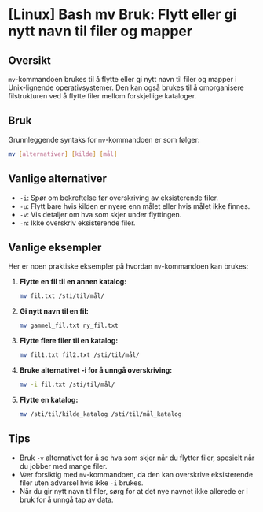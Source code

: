 # [Linux] Bash mv Bruk: Flytt eller gi nytt navn til filer og mapper

## Oversikt
`mv`-kommandoen brukes til å flytte eller gi nytt navn til filer og mapper i Unix-lignende operativsystemer. Den kan også brukes til å omorganisere filstrukturen ved å flytte filer mellom forskjellige kataloger.

## Bruk
Grunnleggende syntaks for `mv`-kommandoen er som følger:

```bash
mv [alternativer] [kilde] [mål]
```

## Vanlige alternativer
- `-i`: Spør om bekreftelse før overskriving av eksisterende filer.
- `-u`: Flytt bare hvis kilden er nyere enn målet eller hvis målet ikke finnes.
- `-v`: Vis detaljer om hva som skjer under flyttingen.
- `-n`: Ikke overskriv eksisterende filer.

## Vanlige eksempler
Her er noen praktiske eksempler på hvordan `mv`-kommandoen kan brukes:

1. **Flytte en fil til en annen katalog:**
   ```bash
   mv fil.txt /sti/til/mål/
   ```

2. **Gi nytt navn til en fil:**
   ```bash
   mv gammel_fil.txt ny_fil.txt
   ```

3. **Flytte flere filer til en katalog:**
   ```bash
   mv fil1.txt fil2.txt /sti/til/mål/
   ```

4. **Bruke alternativet -i for å unngå overskriving:**
   ```bash
   mv -i fil.txt /sti/til/mål/
   ```

5. **Flytte en katalog:**
   ```bash
   mv /sti/til/kilde_katalog /sti/til/mål_katalog
   ```

## Tips
- Bruk `-v` alternativet for å se hva som skjer når du flytter filer, spesielt når du jobber med mange filer.
- Vær forsiktig med `mv`-kommandoen, da den kan overskrive eksisterende filer uten advarsel hvis ikke `-i` brukes.
- Når du gir nytt navn til filer, sørg for at det nye navnet ikke allerede er i bruk for å unngå tap av data.